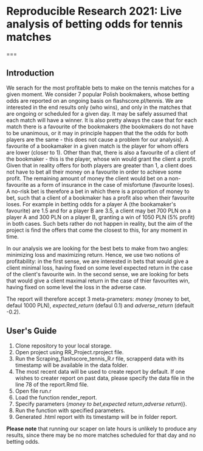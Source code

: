 # Reproducible Research 2021: Live analysis of betting odds for tennis matches
===

## Introduction

We serach for the most profitable bets to make on the tennis matches for a given moment. We consider 7 popular Polish bookmakers, whose betting odds are reported on an ongoing basis on flashscore.pl/tennis. We are interested in the end results only (who wins), and only in the matches that are ongoing or scheduled for a given day. It may be safely assumed that each match will have a winner. It is also pretty always the case that for each match there is a favourite of the bookmakers (the bookmakers do not have to be unanimous, or it may in principle happen that the the odds for both players are the same - this does not cause a problem for our analysis). A favourite of a bookamaker in a given match is the player for whom offers are lower (closer to 1). Other than that, there is also a favourite of a client of the bookmaker - this is the player, whose win would grant the client a profit. Given that in reality offers for both players are greater than 1, a client does not have to bet all their money on a favourite in order to achieve some profit. The remaining amount of money the client would bet on a non-favourite as a form of insurance in the case of misfortune (favourite loses). A no-risk bet is therefore a bet in which there is a proportion of money to bet, such that a client of a bookmaker has a profit also when their favourite loses. For example in betting odds for a player A (the bookamaker's favourite) are 1.5 and for a player B are 3.5, a client may bet 700 PLN on a player A and 300 PLN on a player B, granting a win of 1050 PLN (5% profit) in both cases. Such bets rather do not happen in reality, but the aim of the project is find the offers that come the closest to this, for any moment in time.

In our analysis we are looking for the best bets to make from two angles: minimizing loss and maximizing return. Hence, we use two notions of profitability: in the first sense, we are interested in bets that would give a client minimal loss, having fixed on some level expected return in the case of the client's favourite win. In the second sense, we are looking for bets that would give a client maximal return in the case of thier favourites win, having fixed on some level the loss in the adverse case.

The report will therefore accept 3 meta-prameters: *money* (money to bet, defaul 1000 PLN), *expected_return* (defaul 0.1) and *adverse_return* (default -0.2).

## User's Guide
1. Clone repository to your local storage.
2. Open project using RR_Project.rproject file.
3. Run the Scraping_flashscore_tennis_R.r file, scrapperd data with its timestamp will be available in the data folder.
4. The most recent data will be used to create report by default. If one wishes to creater report on past data, please specify the data file in the line 78 of the report.Rmd file.
5. Open file run.r 
6. Load the function render_report.
7. Specify parameters {*money to bet*,*expected return*,*adverse return*)}.
8. Run the function with specified parameters.
10. Generated .html report with its timestamp will be in folder report. 



**Please note**  that running our scaper on late hours is unlikely to produce any results, since there may be no more matches scheduled for that day and no betting odds.

